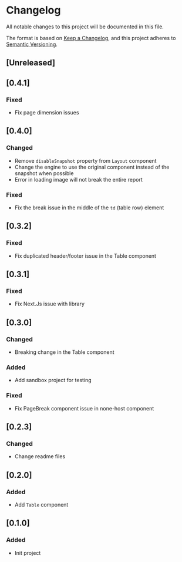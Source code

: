 # Changelog

All notable changes to this project will be documented in this file.

The format is based on [Keep a Changelog](https://keepachangelog.com/en/1.0.0/),
and this project adheres to [Semantic Versioning](https://semver.org/spec/v2.0.0.html).

## [Unreleased]


## [0.4.1]

### Fixed
- Fix page dimension issues

## [0.4.0]

### Changed
- Remove `disableSnapshot` property from `Layout` component
- Change the engine to use the original component instead of the snapshot when possible
- Error in loading image will not break the entire report

### Fixed
- Fix the break issue in the middle of the `td` (table row) element

## [0.3.2]

### Fixed

- Fix duplicated header/footer issue in the Table component

## [0.3.1]
### Fixed

- Fix Next.Js issue with library

## [0.3.0]

### Changed

- Breaking change in the Table component

### Added

- Add sandbox project for testing

### Fixed

- Fix PageBreak component issue in none-host component

## [0.2.3]
### Changed

- Change readme files

## [0.2.0]
### Added

- Add `Table` component

## [0.1.0]

### Added

- Init project 